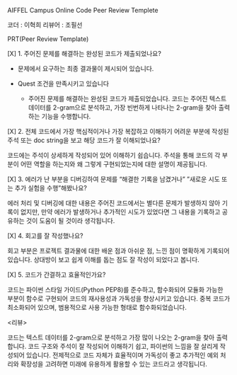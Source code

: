 AIFFEL Campus Online Code Peer Review Templete

코더 : 이혁희
리뷰어 : 조필선



PRT(Peer Review Template)

[X] 1. 주어진 문제를 해결하는 완성된 코드가 제출되었나요?

   - 문제에서 요구하는 최종 결과물이 제시되어 있습니다.
   - Quest 조건을 만족시키고 있습니다
      
      - 주어진 문제를 해결하는 완성된 코드가 제출되었습니다. 코드는 주어진 텍스트 데이터를 2-gram으로 분석하고, 가장 빈번하게 나타나는 2-gram을 찾아 출력하는 기능을 수행합니다.



[X] 2. 전체 코드에서 가장 핵심적이거나 가장 복잡하고 이해하기 어려운 부분에 작성된 주석 또는 doc string을 보고 해당 코드가 잘 이해되었나요?

코드에는 주석이 상세하게 작성되어 있어 이해하기 쉽습니다. 주석을 통해 코드의 각 부분이 어떤 역할을 하는지와 왜 그렇게 구현되었는지에 대한
          설명이 제공됩니다.



[X] 3. 에러가 난 부분을 디버깅하여 문제를 “해결한 기록을 남겼거나” ”새로운 시도 또는 추가 실험을 수행”해봤나요?

에러 처리 및 디버깅에 대한 내용은 주어진 코드에서는 별다른 문제가 발생하지 않아 기록이 없지만, 만약 에러가 발생하거나 추가적인 시도가 있었다면 
          그 내용을 기록하고 공유하는 것이 도움이 될 것이라 생각됩니다.





[X] 4. 회고를 잘 작성했나요?

회고 부분은 프로젝트 결과물에 대한 배운 점과 아쉬운 점, 느낀 점이 명확하게 기록되어 있습니다. 
상대방이 보고  쉽게 이해를 돕는 점도 잘 작성이 되었다고 봅니다.


[X] 5. 코드가 간결하고 효율적인가요?

코드는 파이썬 스타일 가이드(Python PEP8)를 준수하고, 함수화되어 모듈화 가능한 부분이 함수로 구현되어 코드의 재사용성과 가독성을 향상시키고 있습니다. 중복 코드가 최소화되어 있으며, 범용적으로 사용 가능한 형태로 함수화되었습니다.



<리뷰>

코드는 텍스트 데이터를 2-gram으로 분석하고 가장 많이 나오는 2-gram을 찾아 출력합니다.
코드 구조와 주석이 잘 작성되어 이해하기 쉽고, 파이썬의 느낌을 잘 살리게 작성되어 있습니다.
전제적으로 코드 자체가 효율적이며 가독성이 좋고 추가적인 예외 처리와 확장성을 고려하면 미래에 유용하게 활용할 수 있는 코드라고 생각됩니다.

